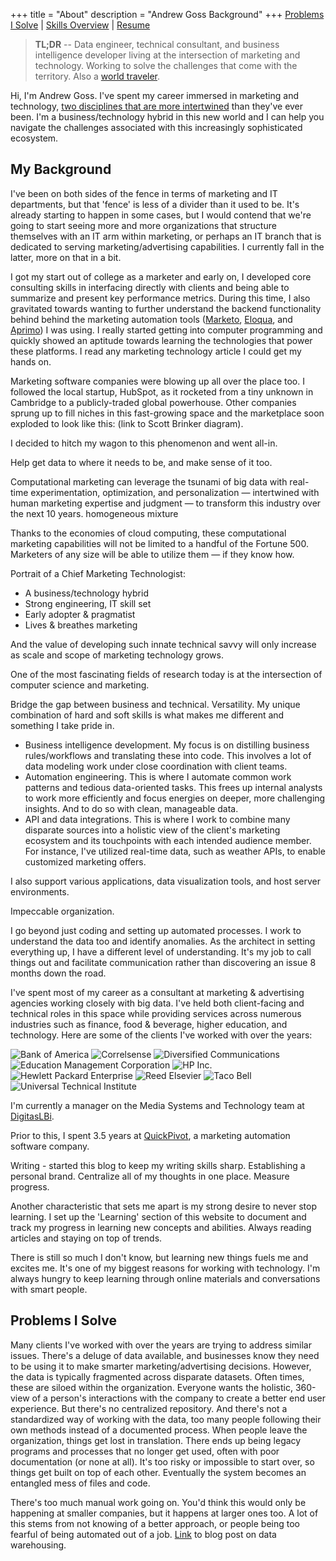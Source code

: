 +++
title = "About"
description = "Andrew Goss Background"
+++
[Problems I Solve](#problems_i_solve) | [Skills Overview](/skills) | [Resume](/resume)

> <b>TL;DR</b> -- Data engineer, technical consultant, and business intelligence developer living at the intersection of marketing and technology. Working to solve the challenges that come with the territory. Also a <a href="/travel">world traveler</a>.

<!--Blog post ideas:
- Building my first virtual machine (Ubuntu)
- Why I started programming in Go (server side language)
- Website iterations I went through (templates, Google App Engine, Wordpress, etc.)
- Why it is important to have a web presence as a developer
- Why you should talk to recruiters, even when you're not looking for a new job. https://www.linkedin.com/pulse/5-reasons-you-should-talk-recruiters-kerry-stano-ciejek
- Why starting a blog/personal website has been hard for me (no one cares what I have to say?). Important to have 'home base' for personal brand and put thoughts, learnings down as I navigate my career.
	"I think the 'About' page of any website is the most important one, yet it's also the one that is the hardest to write. I've looked at tons of these pages on personal websites over the years. Like any writing piece, you need to start with something compelling to convince the person viewing the content to keep reading. Don't want to be self-aggrandizing."
- Twitter API authentication for Go
- Coding practice sites
- The need to come up with a design before starting development (eliminating communication gaps with business team) 
- Top travel photos (my favorites)-->

Hi, I'm Andrew Goss. I've spent my career immersed in marketing and technology, [two disciplines that are more intertwined](/tags/martech) than they've ever been. I'm a business/technology hybrid in this new world and I can help you navigate the challenges associated with this increasingly sophisticated ecosystem.

## My Background

I've been on both sides of the fence in terms of marketing and IT departments, but that 'fence' is less of a divider than it used to be. It's already starting to happen in some cases, but I would contend that we're going to start seeing more and more organizations that structure themselves with an IT arm within marketing, or perhaps an IT branch that is dedicated to serving marketing/advertising capabilities. I currently fall in the latter, more on that in a bit.

I got my start out of college as a marketer and early on, I developed core consulting skills in interfacing directly with clients and being able to summarize and present key performance metrics. During this time, I also gravitated towards wanting to further understand the backend functionality behind behind the marketing automation tools (<a href="https://www.marketo.com" target="_blank">Marketo</a>, <a href="https://www.oracle.com/marketingcloud/products/cross-channel/marketing-to-businesses.html" target="_blank">Eloqua</a>, and <a href="http://marketing.teradata.com" target="_blank">Aprimo</a>) I was using. I really started getting into computer programming and quickly showed an aptitude towards learning the technologies that power these platforms. I read any marketing technology article I could get my hands on.

Marketing software companies were blowing up all over the place too. I followed the local startup, HubSpot, as it rocketed from a tiny unknown in Cambridge to a publicly-traded global powerhouse. Other companies sprung up to fill niches in this fast-growing space and the marketplace soon exploded to look like this: (link to Scott Brinker diagram).

I decided to hitch my wagon to this phenomenon and went all-in. 

Help get data to where it needs to be, and make sense of it too.

Computational marketing can leverage the tsunami of big data with real-time experimentation, optimization, and personalization — intertwined with human marketing expertise and judgment — to transform this industry over the next 10 years. homogeneous mixture

Thanks to the economies of cloud computing, these computational marketing capabilities will not be limited to a handful of the Fortune 500. Marketers of any size will be able to utilize them — if they know how.

Portrait of a Chief Marketing Technologist:

* A business/technology hybrid
* Strong engineering, IT skill set
* Early adopter & pragmatist
* Lives & breathes marketing

And the value of developing such innate technical savvy will only increase as scale and scope of marketing technology grows.

One of the most fascinating fields of research today is at the intersection of computer science and marketing. 

Bridge the gap between business and technical. Versatility. My unique combination of hard and soft skills is what makes me different and something I take pride in.

* Business intelligence development. My focus is on distilling business rules/workflows and translating these into code. This involves a lot of data modeling work under close coordination with client teams.
* Automation engineering. This is where I automate common work patterns and tedious data-oriented tasks. This frees up internal analysts to work more efficiently and focus energies on deeper, more challenging insights. And to do so with clean, manageable data.
* API and data integrations. This is where I work to combine many disparate sources into a holistic view of the client's marketing ecosystem and its touchpoints with each intended audience member. For instance, I've utilized real-time data, such as weather APIs, to enable customized marketing offers. 

I also support various applications, data visualization tools, and host server environments.

Impeccable organization.

I go beyond just coding and setting up automated processes. I work to understand the data too and identify anomalies. As the architect in setting everything up, I have a different level of understanding. It's my job to call things out and facilitate communication rather than discovering an issue 8 months down the road.

I've spent most of my career as a consultant at marketing & advertising agencies working closely with big data. I've held both client-facing and technical roles in this space while providing services across numerous industries such as finance, food & beverage, higher education, and technology. Here are some of the clients I've worked with over the years:

![Bank of America](/img/BoA_logo.png "Bank of America")
![Correlsense](/img/Correlsense_logo.png "Correlsense")
![Diversified Communications](/img/DBC_logo.png "Diversified Communications")
![Education Management Corporation](/img/EDMC_logo.png "Education Management Corporation")
![HP Inc.](/img/HP_logo.png "HP Inc.")
![Hewlett Packard Enterprise](/img/HPE_logo.png "Hewlett Packard Enterprise")
![Reed Elsevier](/img/Reed_Elsevier_logo.png "Reed Elsevier")
![Taco Bell](/img/TB_logo.png "Taco Bell")
![Universal Technical Institute](/img/UTI_logo.jpg "Universal Technical Institute")

I'm currently a manager on the Media Systems and Technology team at <a href="http://www.digitaslbi.com/us" target="_blank">DigitasLBi</a>.

Prior to this, I spent 3.5 years at <a href="http://www.quickpivot.com" target="_blank">QuickPivot</a>, a marketing automation software company.

Writing - started this blog to keep my writing skills sharp. Establishing a personal brand. Centralize all of my thoughts in one place. Measure progress.

Another characteristic that sets me apart is my strong desire to never stop learning. I set up the 'Learning' section of this website to document and track my progress in learning new concepts and abilities. Always reading articles and staying on top of trends.

There is still so much I don't know, but learning new things fuels me and excites me. It's one of my biggest reasons for working with technology. I'm always hungry to keep learning through online materials and conversations with smart people.

## <a name="problems_i_solve"></a>Problems I Solve

Many clients I've worked with over the years are trying to address similar issues. There's a deluge of data available, and businesses know they need to be using it to make smarter marketing/advertising decisions. However, the data is typically fragmented across disparate datasets. Often times, these are siloed within the organization. Everyone wants the holistic, 360-view of a person's interactions with the company to create a better end user experience. But there's no centralized repository. And there's not a standardized way of working with the data, too many people following their own methods instead of a documented process. When people leave the organization, things get lost in translation. There ends up being legacy programs and processes that no longer get used, often with poor documentation (or none at all). It's too risky or impossible to start over, so things get built on top of each other. Eventually the system becomes an entangled mess of files and code.

There's too much manual work going on. You'd think this would only be happening at smaller companies, but it happens at larger ones too. A lot of this stems from not knowing of a better approach, or people being too fearful of being automated out of a job. <a href="https://www.oreilly.com/ideas/insightful-applications-the-next-inflection-in-big-data" target="_blank">Link</a> to blog post on data warehousing.